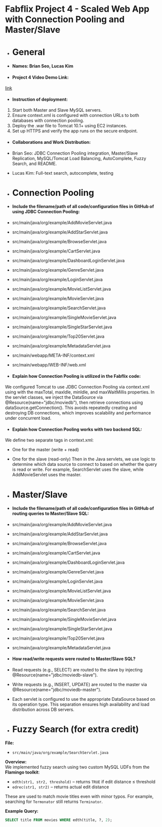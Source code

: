 
# Fabflix Project 4 - Scaled Web App with Connection Pooling and Master/Slave

- # General

- #### Names: Brian Seo, Lucas Kim

- #### Project 4 Video Demo Link:
[link](https://youtu.be/3QDCMwPkbH4)

- #### Instruction of deployment:
1. Start both Master and Slave MySQL servers.
2. Ensure context.xml is configured with connection URLs to both databases with connection pooling.
3. Deploy the .war file to Tomcat 10.1+ using EC2 instances.
4. Set up HTTPS and verify the app runs on the secure endpoint.

- #### Collaborations and Work Distribution:
- Brian Seo: JDBC Connection Pooling integration, Master/Slave Replication, MySQL/Tomcat Load Balancing, AutoComplete, Fuzzy Search, and README. 
- Lucas Kim: Full-text search, autocomplete, testing

- # Connection Pooling

- #### Include the filename/path of all code/configuration files in GitHub of using JDBC Connection Pooling:
- src/main/java/org/example/AddMovieServlet.java 
- src/main/java/org/example/AddStarServlet.java
- src/main/java/org/example/BrowseServlet.java 
- src/main/java/org/example/CartServlet.java 
- src/main/java/org/example/DashboardLoginServlet.java 
- src/main/java/org/example/GenreServlet.java 
- src/main/java/org/example/LoginServlet.java 
- src/main/java/org/example/MovieListServlet.java 
- src/main/java/org/example/MovieServlet.java 
- src/main/java/org/example/SearchServlet.java
- src/main/java/org/example/SingleMovieServlet.java 
- src/main/java/org/example/SingleStarServlet.java 
- src/main/java/org/example/Top20Servlet.java
- src/main/java/org/example/MetadataServlet.java 

- src/main/webapp/META-INF/context.xml
- src/main/webapp/WEB-INF/web.xml

- #### Explain how Connection Pooling is utilized in the Fabflix code:
We configured Tomcat to use JDBC Connection Pooling via context.xml using <Resource> with the maxTotal, maxIdle, minIdle, and maxWaitMillis properties. In the servlet classes, we inject the DataSource via @Resource(name="jdbc/moviedb"), then retrieve connections using dataSource.getConnection().
This avoids repeatedly creating and destroying DB connections, which improves scalability and performance under concurrent load.

- #### Explain how Connection Pooling works with two backend SQL:
We define two separate <Resource> tags in context.xml:
- One for the master (write + read)
- One for the slave (read-only)
Then in the Java servlets, we use logic to determine which data source to connect to based on whether the query is read or write. For example, SearchServlet uses the slave, while AddMovieServlet uses the master.

- # Master/Slave

- #### Include the filename/path of all code/configuration files in GitHub of routing queries to Master/Slave SQL:
- src/main/java/org/example/AddMovieServlet.java 
- src/main/java/org/example/AddStarServlet.java
- src/main/java/org/example/BrowseServlet.java 
- src/main/java/org/example/CartServlet.java 
- src/main/java/org/example/DashboardLoginServlet.java 
- src/main/java/org/example/GenreServlet.java 
- src/main/java/org/example/LoginServlet.java 
- src/main/java/org/example/MovieListServlet.java 
- src/main/java/org/example/MovieServlet.java 
- src/main/java/org/example/SearchServlet.java
- src/main/java/org/example/SingleMovieServlet.java 
- src/main/java/org/example/SingleStarServlet.java 
- src/main/java/org/example/Top20Servlet.java
- src/main/java/org/example/MetadataServlet.java 


- #### How read/write requests were routed to Master/Slave SQL?
- Read requests (e.g., SELECT) are routed to the slave by injecting @Resource(name="jdbc/moviedb-slave").
- Write requests (e.g., INSERT, UPDATE) are routed to the master via @Resource(name="jdbc/moviedb-master").
- Each servlet is configured to use the appropriate DataSource based on its operation type. This separation ensures high availability and load distribution across DB servers.

- # Fuzzy Search (for extra credit)

**File:**  
- `src/main/java/org/example/SearchServlet.java`

**Overview:**  
We implemented fuzzy search using two custom MySQL UDFs from the **Flamingo toolkit**:
- `edth(str1, str2, threshold)` – returns `TRUE` if edit distance ≤ threshold
- `edrec(str1, str2)` – returns actual edit distance

These are used to match movie titles even with minor typos. For example, searching for `Termonator` still returns `Terminator`.

**Example Query:**
```sql
SELECT title FROM movies WHERE edth(title, ?, 2);
